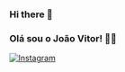 ### Hi there 👋

### Olá sou o João Vitor! 🧑‍💻

[![Instagram](https://img.shields.io/badge/Instagram-E4405F?style=for-the-badge&logo=instagram&logoColor=white)]([https://www.instagram.com/jaomartins10)
